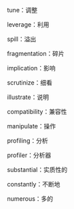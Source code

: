 tune：调整

leverage：利用

spill：溢出

fragmentation：碎片

implication：影响

scrutinize：细看

illustrate：说明

compatibility：兼容性

manipulate：操作

profiling：分析

profiler：分析器

substantial：实质性的

constantly：不断地

numerous：多的